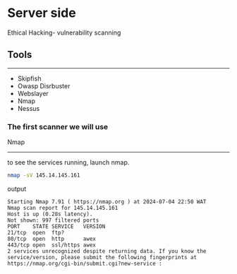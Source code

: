 # Server side
Ethical Hacking- vulnerability scanning

## Tools
<hr>

* Skipfish
* Owasp Disrbuster
* Webslayer
* Nmap
* Nessus

### The first scanner we will use
Nmap
<hr>
to see the services running, launch nmap.

```bash
nmap -sV 145.14.145.161
```
output
```
Starting Nmap 7.91 ( https://nmap.org ) at 2024-07-04 22:50 WAT
Nmap scan report for 145.14.145.161
Host is up (0.28s latency).
Not shown: 997 filtered ports
PORT    STATE SERVICE   VERSION
21/tcp  open  ftp?
80/tcp  open  http      awex
443/tcp open  ssl/https awex
2 services unrecognized despite returning data. If you know the service/version, please submit the following fingerprints at https://nmap.org/cgi-bin/submit.cgi?new-service :
```


